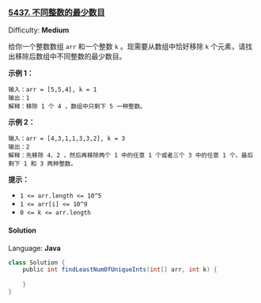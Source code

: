 ### [5437\. 不同整数的最少数目](https://leetcode-cn.com/contest/weekly-contest-193/problems/least-number-of-unique-integers-after-k-removals/)

Difficulty: **Medium**

给你一个整数数组 `arr` 和一个整数 `k` 。现需要从数组中恰好移除 `k` 个元素，请找出移除后数组中不同整数的最少数目。

**示例 1：**

```
输入：arr = [5,5,4], k = 1
输出：1
解释：移除 1 个 4 ，数组中只剩下 5 一种整数。
```

**示例 2：**

```
输入：arr = [4,3,1,1,3,3,2], k = 3
输出：2
解释：先移除 4、2 ，然后再移除两个 1 中的任意 1 个或者三个 3 中的任意 1 个，最后剩下 1 和 3 两种整数。
```

**提示：**

*   `1 <= arr.length <= 10^5`
*   `1 <= arr[i] <= 10^9`
*   `0 <= k <= arr.length`

#### Solution

Language: **Java**

```java
class Solution {
    public int findLeastNumOfUniqueInts(int[] arr, int k) {
​
    }
}
```